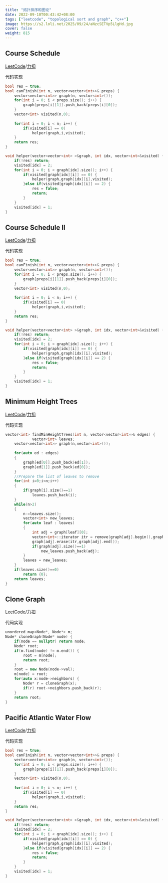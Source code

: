 ```yaml
---
title: "拓扑排序和图论"
date: 2022-09-10T00:43:42+08:00
tags: ["leetcode", "topological sort and graph", "c++"]
image: https://s2.loli.net/2025/09/24/aNzcSETVp5LlgHd.jpg
cover: false
weight: 815
---
```


## Course Schedule
[LeetCode](https://leetcode.com/problems/course-schedule)/[力扣](https://leetcode-cn.com/problems/course-schedule)

代码实现

```cpp
bool res = true;
bool canFinish(int n, vector<vector<int>>& preps) {
    vector<vector<int>> graph(n, vector<int>());
    for(int i = 0; i < preps.size(); i++) {
        graph[preps[i][1]].push_back(preps[i][0]);
    }
    vector<int> visited(n,0);
    
    for(int i = 0; i < n; i++) {
        if(visited[i] == 0) 
            helper(graph,i,visited);
    }
    return res;
}

void helper(vector<vector<int> >&graph, int idx, vector<int>&visited) {
    if(!res) return;
    visited[idx] = 2;
    for(int i = 0; i < graph[idx].size(); i++) {
        if(visited[graph[idx][i]] == 0) {
            helper(graph,graph[idx][i],visited);
        }else if(visited[graph[idx][i]] == 2) {
            res = false;
            return;
        }
    }
    visited[idx] = 1;
}
```

## Course Schedule II
[LeetCode](https://leetcode.com/problems/course-schedule-ii)/[力扣](https://leetcode-cn.com/problems/course-schedule-ii)

代码实现

```cpp
bool res = true;
bool canFinish(int n, vector<vector<int>>& preps) {
    vector<vector<int>> graph(n, vector<int>());
    for(int i = 0; i < preps.size(); i++) {
        graph[preps[i][1]].push_back(preps[i][0]);
    }
    vector<int> visited(n,0);
    
    for(int i = 0; i < n; i++) {
        if(visited[i] == 0) 
            helper(graph,i,visited);
    }
    return res;
}

void helper(vector<vector<int> >&graph, int idx, vector<int>&visited) {
    if(!res) return;
    visited[idx] = 2;
    for(int i = 0; i < graph[idx].size(); i++) {
        if(visited[graph[idx][i]] == 0) {
            helper(graph,graph[idx][i],visited);
        }else if(visited[graph[idx][i]] == 2) {
            res = false;
            return;
        }
    }
    visited[idx] = 1;
}
```

## Minimum Height Trees
[LeetCode](https://leetcode.com/problems/minimum-height-trees)/[力扣](https://leetcode-cn.com/problems/minimum-height-trees)

代码实现

```cpp
vector<int> findMinHeightTrees(int n, vector<vector<int>>& edges) {
            vector<int> leaves;
    vector<vector<int>> graph(n,vector<int>());
    
    for(auto ed : edges)
    {
        graph[ed[0]].push_back(ed[1]);
        graph[ed[1]].push_back(ed[0]);
    }
    //Prepare the list of leaves to remove
    for(int i=0;i<n;i++)
    {
        if(graph[i].size()==1)
            leaves.push_back(i);
    }
    while(n>2)
    {
        n-=leaves.size();
        vector<int> new_leaves;
        for(auto leaf : leaves)
        {
            int adj = graph[leaf][0];
            vector<int>::iterator itr = remove(graph[adj].begin(),graph[adj].end(),leaf);
            graph[adj].erase(itr,graph[adj].end());
            if(graph[adj].size()==1)
                new_leaves.push_back(adj);
        }
        leaves = new_leaves;
    }
    if(leaves.size()==0)
        return {0};
    return leaves;
}
```


## Clone Graph
[LeetCode](https://leetcode.com/problems/clone-graph)/[力扣](https://leetcode-cn.com/problems/clone-graph)

代码实现

```cpp
unordered_map<Node*, Node*> m;
Node* cloneGraph(Node* node) {
    if(node == nullptr) return node;
    Node* root;
    if(m.find(node) != m.end()) {
        root = m[node];
        return root;
    }
    root = new Node(node->val);
    m[node] = root;
    for(auto x:node->neighbors) {
        Node* r = cloneGraph(x);
        if(r) root->neighbors.push_back(r);
    }
    return root;
}
```

## Pacific Atlantic Water Flow
[LeetCode](https://leetcode.com/problems/pacific-atlantic-water-flow)/[力扣](https://leetcode-cn.com/problems/pacific-atlantic-water-flow)

代码实现

```cpp
bool res = true;
bool canFinish(int n, vector<vector<int>>& preps) {
    vector<vector<int>> graph(n, vector<int>());
    for(int i = 0; i < preps.size(); i++) {
        graph[preps[i][1]].push_back(preps[i][0]);
    }
    vector<int> visited(n,0);
    
    for(int i = 0; i < n; i++) {
        if(visited[i] == 0) 
            helper(graph,i,visited);
    }
    return res;
}

void helper(vector<vector<int> >&graph, int idx, vector<int>&visited) {
    if(!res) return;
    visited[idx] = 2;
    for(int i = 0; i < graph[idx].size(); i++) {
        if(visited[graph[idx][i]] == 0) {
            helper(graph,graph[idx][i],visited);
        }else if(visited[graph[idx][i]] == 2) {
            res = false;
            return;
        }
    }
    visited[idx] = 1;
}
```
